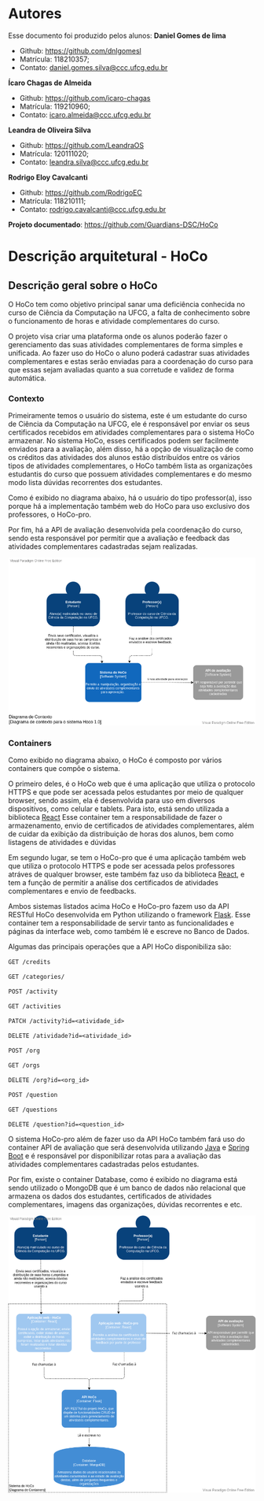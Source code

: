 # Autores

Esse documento foi produzido pelos alunos:
**Daniel Gomes de lima**

- Github: https://github.com/dnlgomesl
- Matrícula: 118210357;
- Contato: daniel.gomes.silva@ccc.ufcg.edu.br

**Ícaro Chagas de Almeida**

- Github: https://github.com/icaro-chagas
- Matrícula: 119210960;
- Contato: icaro.almeida@ccc.ufcg.edu.br

**Leandra de Oliveira Silva**

- Github: https://github.com/LeandraOS
- Matrícula: 120111020;
- Contato: leandra.silva@ccc.ufcg.edu.br

**Rodrigo Eloy Cavalcanti**

- Github: https://github.com/RodrigoEC
- Matrícula: 118210111;
- Contato: rodrigo.cavalcanti@ccc.ufcg.edu.br

**Projeto documentado**: https://github.com/Guardians-DSC/HoCo

# Descrição arquitetural - HoCo

## Descrição geral sobre o HoCo

O HoCo tem como objetivo principal sanar uma deficiência conhecida no curso de Ciência da Computação na UFCG, a falta de conhecimento sobre o funcionamento de horas e atividade complementares do curso.

O projeto visa criar uma plataforma onde os alunos poderão fazer o gerenciamento das suas atividades complementares de forma simples e unificada. Ao fazer uso do HoCo o aluno poderá cadastrar suas atividades complementares e estas serão enviadas para a coordenação do curso para que essas sejam avaliadas quanto a sua corretude e validez de forma automática.

### Contexto

Primeiramente temos o usuário do sistema, este é um estudante do curso de Ciência da Computação na UFCG, ele é responsável por enviar os seus certificados recebidos em atividades complementares para o sistema HoCo armazenar. No sistema HoCo, esses certificados podem ser facilmente enviados para a avaliação, além disso, há a opção de visualização de como os créditos das atividades dos alunos estão distribuídos entre os vários tipos de atividades complementares, o HoCo também lista as organizações estudantis do curso que possuem atividades complementares e do mesmo modo lista dúvidas recorrentes dos estudantes. 

Como é exibido no diagrama abaixo, há o usuário do tipo professor(a), isso porque há a implementação também web do HoCo para uso exclusivo dos professores, o HoCo-pro.

Por fim, há a API de avaliação desenvolvida pela coordenação do curso, sendo esta responsável por permitir que a avaliação e feedback das atividades complementares cadastradas sejam realizadas.

![fig1](/content/hoco/diagrama-contexto.png)

### Containers

Como exibido no diagrama abaixo, o HoCo é composto por vários containers que compõe o sistema.

O primeiro deles, é o HoCo web que é uma aplicação que utiliza o protocolo HTTPS e que pode ser acessada pelos estudantes por meio de qualquer browser, sendo assim, ela é desenvolvida para uso em diversos dispositivos, como celular e tablets. Para isto, está sendo utilizada a biblioteca [React](https://pt-br.reactjs.org/) 
Esse container tem a responsabilidade de fazer o armazenamento, envio de certificados de atividades complementares, além de cuidar da exibição da distribuição de horas dos alunos, bem como listagens de atividades e dúvidas

Em segundo lugar, se tem o HoCo-pro que é uma aplicação também web que utiliza o protocolo HTTPS e pode ser acessada pelos professores atráves de qualquer browser, este também faz uso da biblioteca [React](https://pt-br.reactjs.org/), e tem a função de permitir a análise dos certificados de atividades complementares e envio de feedbacks.

Ambos sistemas listados acima HoCo e HoCo-pro fazem uso da API RESTful HoCo desenvolvida em Python utilizando o framework [Flask](https://flask.palletsprojects.com/en/2.1.x/). Esse container tem a responsabilidade de servir tanto as funcionalidades e páginas da interface web, como também lê e escreve no Banco de Dados.

Algumas das principais operações que a API HoCo disponibiliza são:

```
GET /credits
```

```
GET /categories/
```

```
POST /activity
```

```
GET /activities
```

```
PATCH /activity?id=<atividade_id>
```

```
DELETE /atividade?id=<atividade_id>
```

```
POST /org
```

```
GET /orgs
```

```
DELETE /org?id=<org_id>
```

```
POST /question
```

```
GET /questions
```

```
DELETE /question?id=<question_id>
```

O sistema HoCo-pro além de fazer uso da API HoCo também fará uso do container API de avaliação que será desenvolvida utilizando [Java](https://www.java.com/) e [Spring Boot](https://spring.io/projects/spring-boot) e é responsável por disponibilizar rotas para a avaliação das atividades complementares cadastradas pelos estudantes.

Por fim, existe o container Database, como é exibido no diagrama está sendo utilizado o MongoDB que é um banco de dados não relacional que armazena os dados dos estudantes, certificados de atividades complementares, imagens das organizações, dúvidas recorrentes e etc.

![fig1](/content/hoco/diagrama-containers.png)
